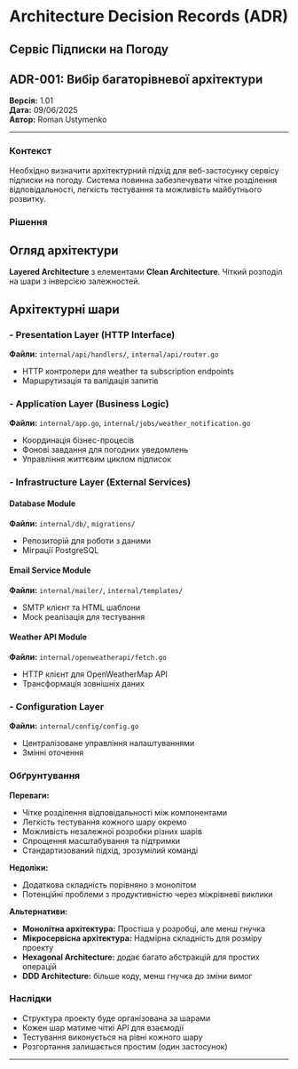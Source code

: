# Architecture Decision Records (ADR)
## Сервіс Підписки на Погоду

## ADR-001: Вибір багаторівневої архітектури

**Версія:** 1.01  
**Дата:** 09/06/2025  
**Автор:** Roman Ustymenko  

---


### Контекст

Необхідно визначити архітектурний підхід для веб-застосунку сервісу підписки на погоду. Система повинна забезпечувати чітке розділення відповідальності, легкість тестування та можливість майбутнього розвитку.

### Рішення

## Огляд архітектури

**Layered Architecture** з елементами **Clean Architecture**. Чіткий розподіл на шари з інверсією залежностей.

## Архітектурні шари

### - **Presentation Layer** (HTTP Interface)
**Файли:** `internal/api/handlers/`, `internal/api/router.go`
- HTTP контролери для weather та subscription endpoints
- Маршрутизація та валідація запитів


### - **Application Layer** (Business Logic)
**Файли:** `internal/app.go`, `internal/jobs/weather_notification.go`
- Координація бізнес-процесів
- Фонові завдання для погодних уведомлень
- Управління життєвим циклом підписок

### - **Infrastructure Layer** (External Services)

#### **Database Module**
**Файли:** `internal/db/`, `migrations/`
- Репозиторій для роботи з даними
- Міграції PostgreSQL

#### **Email Service Module**
**Файли:** `internal/mailer/`, `internal/templates/`
- SMTP клієнт та HTML шаблони
- Mock реалізація для тестування

#### **Weather API Module**
**Файли:** `internal/openweatherapi/fetch.go`
- HTTP клієнт для OpenWeatherMap API
- Трансформація зовнішніх даних

### - **Configuration Layer**
**Файли:** `internal/config/config.go`
- Централізоване управління налаштуваннями
- Змінні оточення



### Обґрунтування

**Переваги:**
- Чітке розділення відповідальності між компонентами
- Легкість тестування кожного шару окремо  
- Можливість незалежної розробки різних шарів
- Спрощення масштабування та підтримки
- Стандартизований підхід, зрозумілий команді

**Недоліки:**
- Додаткова складність порівняно з монолітом
- Потенційні проблеми з продуктивністю через міжрівневі виклики

**Альтернативи:**
- **Монолітна архітектура:** Простіша у розробці, але менш гнучка
- **Мікросервісна архітектура:** Надмірна складність для розміру проекту
- **Hexagonal Architecture:** додає багато абстракцій для простих операцій
- **DDD Architecture:** більше коду, менш гнучка до зміни вимог

### Наслідки

- Структура проекту буде організована за шарами
- Кожен шар матиме чіткі API для взаємодії
- Тестування виконується на рівні кожного шару
- Розгортання залишається простим (один застосунок)
---